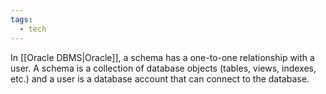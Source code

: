 ```yaml
---
tags:
  - tech
---
```

In [[Oracle DBMS|Oracle]], a schema has a one-to-one relationship with a user. A schema is a collection of database objects (tables, views, indexes, etc.) and a user is a database account that can connect to the database.